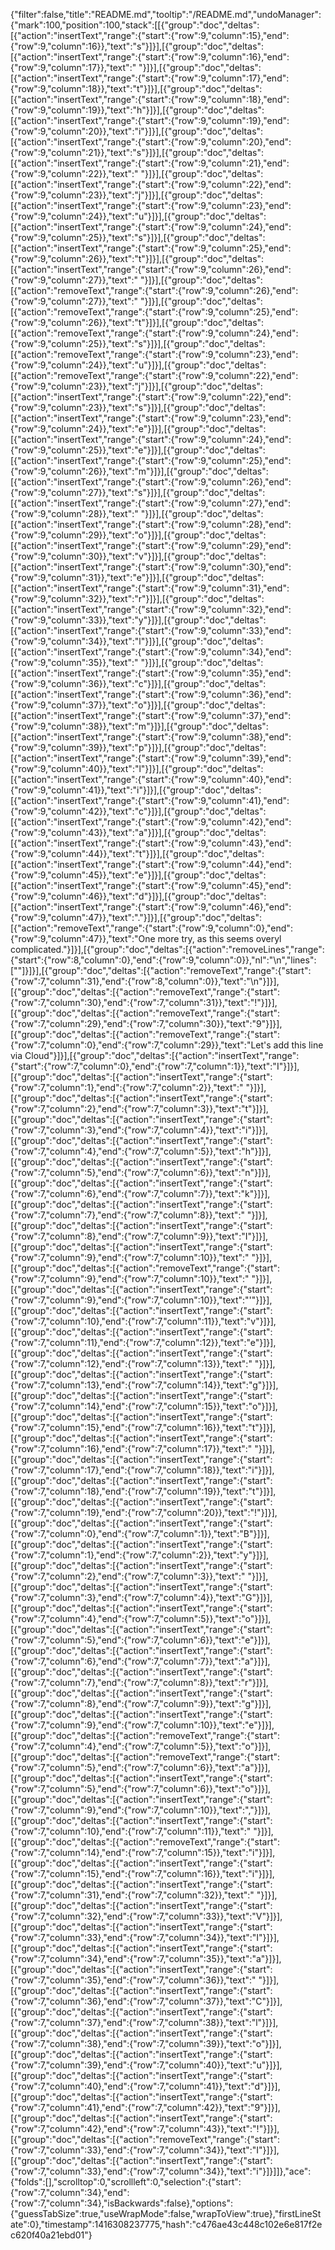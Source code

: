 {"filter":false,"title":"README.md","tooltip":"/README.md","undoManager":{"mark":100,"position":100,"stack":[[{"group":"doc","deltas":[{"action":"insertText","range":{"start":{"row":9,"column":15},"end":{"row":9,"column":16}},"text":"s"}]}],[{"group":"doc","deltas":[{"action":"insertText","range":{"start":{"row":9,"column":16},"end":{"row":9,"column":17}},"text":" "}]}],[{"group":"doc","deltas":[{"action":"insertText","range":{"start":{"row":9,"column":17},"end":{"row":9,"column":18}},"text":"t"}]}],[{"group":"doc","deltas":[{"action":"insertText","range":{"start":{"row":9,"column":18},"end":{"row":9,"column":19}},"text":"h"}]}],[{"group":"doc","deltas":[{"action":"insertText","range":{"start":{"row":9,"column":19},"end":{"row":9,"column":20}},"text":"i"}]}],[{"group":"doc","deltas":[{"action":"insertText","range":{"start":{"row":9,"column":20},"end":{"row":9,"column":21}},"text":"s"}]}],[{"group":"doc","deltas":[{"action":"insertText","range":{"start":{"row":9,"column":21},"end":{"row":9,"column":22}},"text":" "}]}],[{"group":"doc","deltas":[{"action":"insertText","range":{"start":{"row":9,"column":22},"end":{"row":9,"column":23}},"text":"j"}]}],[{"group":"doc","deltas":[{"action":"insertText","range":{"start":{"row":9,"column":23},"end":{"row":9,"column":24}},"text":"u"}]}],[{"group":"doc","deltas":[{"action":"insertText","range":{"start":{"row":9,"column":24},"end":{"row":9,"column":25}},"text":"s"}]}],[{"group":"doc","deltas":[{"action":"insertText","range":{"start":{"row":9,"column":25},"end":{"row":9,"column":26}},"text":"t"}]}],[{"group":"doc","deltas":[{"action":"insertText","range":{"start":{"row":9,"column":26},"end":{"row":9,"column":27}},"text":" "}]}],[{"group":"doc","deltas":[{"action":"removeText","range":{"start":{"row":9,"column":26},"end":{"row":9,"column":27}},"text":" "}]}],[{"group":"doc","deltas":[{"action":"removeText","range":{"start":{"row":9,"column":25},"end":{"row":9,"column":26}},"text":"t"}]}],[{"group":"doc","deltas":[{"action":"removeText","range":{"start":{"row":9,"column":24},"end":{"row":9,"column":25}},"text":"s"}]}],[{"group":"doc","deltas":[{"action":"removeText","range":{"start":{"row":9,"column":23},"end":{"row":9,"column":24}},"text":"u"}]}],[{"group":"doc","deltas":[{"action":"removeText","range":{"start":{"row":9,"column":22},"end":{"row":9,"column":23}},"text":"j"}]}],[{"group":"doc","deltas":[{"action":"insertText","range":{"start":{"row":9,"column":22},"end":{"row":9,"column":23}},"text":"s"}]}],[{"group":"doc","deltas":[{"action":"insertText","range":{"start":{"row":9,"column":23},"end":{"row":9,"column":24}},"text":"e"}]}],[{"group":"doc","deltas":[{"action":"insertText","range":{"start":{"row":9,"column":24},"end":{"row":9,"column":25}},"text":"e"}]}],[{"group":"doc","deltas":[{"action":"insertText","range":{"start":{"row":9,"column":25},"end":{"row":9,"column":26}},"text":"m"}]}],[{"group":"doc","deltas":[{"action":"insertText","range":{"start":{"row":9,"column":26},"end":{"row":9,"column":27}},"text":"s"}]}],[{"group":"doc","deltas":[{"action":"insertText","range":{"start":{"row":9,"column":27},"end":{"row":9,"column":28}},"text":" "}]}],[{"group":"doc","deltas":[{"action":"insertText","range":{"start":{"row":9,"column":28},"end":{"row":9,"column":29}},"text":"o"}]}],[{"group":"doc","deltas":[{"action":"insertText","range":{"start":{"row":9,"column":29},"end":{"row":9,"column":30}},"text":"v"}]}],[{"group":"doc","deltas":[{"action":"insertText","range":{"start":{"row":9,"column":30},"end":{"row":9,"column":31}},"text":"e"}]}],[{"group":"doc","deltas":[{"action":"insertText","range":{"start":{"row":9,"column":31},"end":{"row":9,"column":32}},"text":"r"}]}],[{"group":"doc","deltas":[{"action":"insertText","range":{"start":{"row":9,"column":32},"end":{"row":9,"column":33}},"text":"y"}]}],[{"group":"doc","deltas":[{"action":"insertText","range":{"start":{"row":9,"column":33},"end":{"row":9,"column":34}},"text":"l"}]}],[{"group":"doc","deltas":[{"action":"insertText","range":{"start":{"row":9,"column":34},"end":{"row":9,"column":35}},"text":" "}]}],[{"group":"doc","deltas":[{"action":"insertText","range":{"start":{"row":9,"column":35},"end":{"row":9,"column":36}},"text":"c"}]}],[{"group":"doc","deltas":[{"action":"insertText","range":{"start":{"row":9,"column":36},"end":{"row":9,"column":37}},"text":"o"}]}],[{"group":"doc","deltas":[{"action":"insertText","range":{"start":{"row":9,"column":37},"end":{"row":9,"column":38}},"text":"m"}]}],[{"group":"doc","deltas":[{"action":"insertText","range":{"start":{"row":9,"column":38},"end":{"row":9,"column":39}},"text":"p"}]}],[{"group":"doc","deltas":[{"action":"insertText","range":{"start":{"row":9,"column":39},"end":{"row":9,"column":40}},"text":"l"}]}],[{"group":"doc","deltas":[{"action":"insertText","range":{"start":{"row":9,"column":40},"end":{"row":9,"column":41}},"text":"i"}]}],[{"group":"doc","deltas":[{"action":"insertText","range":{"start":{"row":9,"column":41},"end":{"row":9,"column":42}},"text":"c"}]}],[{"group":"doc","deltas":[{"action":"insertText","range":{"start":{"row":9,"column":42},"end":{"row":9,"column":43}},"text":"a"}]}],[{"group":"doc","deltas":[{"action":"insertText","range":{"start":{"row":9,"column":43},"end":{"row":9,"column":44}},"text":"t"}]}],[{"group":"doc","deltas":[{"action":"insertText","range":{"start":{"row":9,"column":44},"end":{"row":9,"column":45}},"text":"e"}]}],[{"group":"doc","deltas":[{"action":"insertText","range":{"start":{"row":9,"column":45},"end":{"row":9,"column":46}},"text":"d"}]}],[{"group":"doc","deltas":[{"action":"insertText","range":{"start":{"row":9,"column":46},"end":{"row":9,"column":47}},"text":"."}]}],[{"group":"doc","deltas":[{"action":"removeText","range":{"start":{"row":9,"column":0},"end":{"row":9,"column":47}},"text":"One more try, as this seems overyl complicated."}]}],[{"group":"doc","deltas":[{"action":"removeLines","range":{"start":{"row":8,"column":0},"end":{"row":9,"column":0}},"nl":"\n","lines":[""]}]}],[{"group":"doc","deltas":[{"action":"removeText","range":{"start":{"row":7,"column":31},"end":{"row":8,"column":0}},"text":"\n"}]}],[{"group":"doc","deltas":[{"action":"removeText","range":{"start":{"row":7,"column":30},"end":{"row":7,"column":31}},"text":"!"}]}],[{"group":"doc","deltas":[{"action":"removeText","range":{"start":{"row":7,"column":29},"end":{"row":7,"column":30}},"text":"9"}]}],[{"group":"doc","deltas":[{"action":"removeText","range":{"start":{"row":7,"column":0},"end":{"row":7,"column":29}},"text":"Let's add this line via Cloud"}]}],[{"group":"doc","deltas":[{"action":"insertText","range":{"start":{"row":7,"column":0},"end":{"row":7,"column":1}},"text":"I"}]}],[{"group":"doc","deltas":[{"action":"insertText","range":{"start":{"row":7,"column":1},"end":{"row":7,"column":2}},"text":" "}]}],[{"group":"doc","deltas":[{"action":"insertText","range":{"start":{"row":7,"column":2},"end":{"row":7,"column":3}},"text":"t"}]}],[{"group":"doc","deltas":[{"action":"insertText","range":{"start":{"row":7,"column":3},"end":{"row":7,"column":4}},"text":"i"}]}],[{"group":"doc","deltas":[{"action":"insertText","range":{"start":{"row":7,"column":4},"end":{"row":7,"column":5}},"text":"h"}]}],[{"group":"doc","deltas":[{"action":"insertText","range":{"start":{"row":7,"column":5},"end":{"row":7,"column":6}},"text":"n"}]}],[{"group":"doc","deltas":[{"action":"insertText","range":{"start":{"row":7,"column":6},"end":{"row":7,"column":7}},"text":"k"}]}],[{"group":"doc","deltas":[{"action":"insertText","range":{"start":{"row":7,"column":7},"end":{"row":7,"column":8}},"text":" "}]}],[{"group":"doc","deltas":[{"action":"insertText","range":{"start":{"row":7,"column":8},"end":{"row":7,"column":9}},"text":"I"}]}],[{"group":"doc","deltas":[{"action":"insertText","range":{"start":{"row":7,"column":9},"end":{"row":7,"column":10}},"text":" "}]}],[{"group":"doc","deltas":[{"action":"removeText","range":{"start":{"row":7,"column":9},"end":{"row":7,"column":10}},"text":" "}]}],[{"group":"doc","deltas":[{"action":"insertText","range":{"start":{"row":7,"column":9},"end":{"row":7,"column":10}},"text":"'"}]}],[{"group":"doc","deltas":[{"action":"insertText","range":{"start":{"row":7,"column":10},"end":{"row":7,"column":11}},"text":"v"}]}],[{"group":"doc","deltas":[{"action":"insertText","range":{"start":{"row":7,"column":11},"end":{"row":7,"column":12}},"text":"e"}]}],[{"group":"doc","deltas":[{"action":"insertText","range":{"start":{"row":7,"column":12},"end":{"row":7,"column":13}},"text":" "}]}],[{"group":"doc","deltas":[{"action":"insertText","range":{"start":{"row":7,"column":13},"end":{"row":7,"column":14}},"text":"g"}]}],[{"group":"doc","deltas":[{"action":"insertText","range":{"start":{"row":7,"column":14},"end":{"row":7,"column":15}},"text":"o"}]}],[{"group":"doc","deltas":[{"action":"insertText","range":{"start":{"row":7,"column":15},"end":{"row":7,"column":16}},"text":"t"}]}],[{"group":"doc","deltas":[{"action":"insertText","range":{"start":{"row":7,"column":16},"end":{"row":7,"column":17}},"text":" "}]}],[{"group":"doc","deltas":[{"action":"insertText","range":{"start":{"row":7,"column":17},"end":{"row":7,"column":18}},"text":"i"}]}],[{"group":"doc","deltas":[{"action":"insertText","range":{"start":{"row":7,"column":18},"end":{"row":7,"column":19}},"text":"t"}]}],[{"group":"doc","deltas":[{"action":"insertText","range":{"start":{"row":7,"column":19},"end":{"row":7,"column":20}},"text":"!"}]}],[{"group":"doc","deltas":[{"action":"insertText","range":{"start":{"row":7,"column":0},"end":{"row":7,"column":1}},"text":"B"}]}],[{"group":"doc","deltas":[{"action":"insertText","range":{"start":{"row":7,"column":1},"end":{"row":7,"column":2}},"text":"y"}]}],[{"group":"doc","deltas":[{"action":"insertText","range":{"start":{"row":7,"column":2},"end":{"row":7,"column":3}},"text":" "}]}],[{"group":"doc","deltas":[{"action":"insertText","range":{"start":{"row":7,"column":3},"end":{"row":7,"column":4}},"text":"G"}]}],[{"group":"doc","deltas":[{"action":"insertText","range":{"start":{"row":7,"column":4},"end":{"row":7,"column":5}},"text":"o"}]}],[{"group":"doc","deltas":[{"action":"insertText","range":{"start":{"row":7,"column":5},"end":{"row":7,"column":6}},"text":"e"}]}],[{"group":"doc","deltas":[{"action":"insertText","range":{"start":{"row":7,"column":6},"end":{"row":7,"column":7}},"text":"a"}]}],[{"group":"doc","deltas":[{"action":"insertText","range":{"start":{"row":7,"column":7},"end":{"row":7,"column":8}},"text":"r"}]}],[{"group":"doc","deltas":[{"action":"insertText","range":{"start":{"row":7,"column":8},"end":{"row":7,"column":9}},"text":"g"}]}],[{"group":"doc","deltas":[{"action":"insertText","range":{"start":{"row":7,"column":9},"end":{"row":7,"column":10}},"text":"e"}]}],[{"group":"doc","deltas":[{"action":"removeText","range":{"start":{"row":7,"column":4},"end":{"row":7,"column":5}},"text":"o"}]}],[{"group":"doc","deltas":[{"action":"removeText","range":{"start":{"row":7,"column":5},"end":{"row":7,"column":6}},"text":"a"}]}],[{"group":"doc","deltas":[{"action":"insertText","range":{"start":{"row":7,"column":5},"end":{"row":7,"column":6}},"text":"o"}]}],[{"group":"doc","deltas":[{"action":"insertText","range":{"start":{"row":7,"column":9},"end":{"row":7,"column":10}},"text":","}]}],[{"group":"doc","deltas":[{"action":"insertText","range":{"start":{"row":7,"column":10},"end":{"row":7,"column":11}},"text":" "}]}],[{"group":"doc","deltas":[{"action":"removeText","range":{"start":{"row":7,"column":14},"end":{"row":7,"column":15}},"text":"i"}]}],[{"group":"doc","deltas":[{"action":"insertText","range":{"start":{"row":7,"column":15},"end":{"row":7,"column":16}},"text":"i"}]}],[{"group":"doc","deltas":[{"action":"insertText","range":{"start":{"row":7,"column":31},"end":{"row":7,"column":32}},"text":" "}]}],[{"group":"doc","deltas":[{"action":"insertText","range":{"start":{"row":7,"column":32},"end":{"row":7,"column":33}},"text":"V"}]}],[{"group":"doc","deltas":[{"action":"insertText","range":{"start":{"row":7,"column":33},"end":{"row":7,"column":34}},"text":"I"}]}],[{"group":"doc","deltas":[{"action":"insertText","range":{"start":{"row":7,"column":34},"end":{"row":7,"column":35}},"text":"a"}]}],[{"group":"doc","deltas":[{"action":"insertText","range":{"start":{"row":7,"column":35},"end":{"row":7,"column":36}},"text":" "}]}],[{"group":"doc","deltas":[{"action":"insertText","range":{"start":{"row":7,"column":36},"end":{"row":7,"column":37}},"text":"C"}]}],[{"group":"doc","deltas":[{"action":"insertText","range":{"start":{"row":7,"column":37},"end":{"row":7,"column":38}},"text":"l"}]}],[{"group":"doc","deltas":[{"action":"insertText","range":{"start":{"row":7,"column":38},"end":{"row":7,"column":39}},"text":"o"}]}],[{"group":"doc","deltas":[{"action":"insertText","range":{"start":{"row":7,"column":39},"end":{"row":7,"column":40}},"text":"u"}]}],[{"group":"doc","deltas":[{"action":"insertText","range":{"start":{"row":7,"column":40},"end":{"row":7,"column":41}},"text":"d"}]}],[{"group":"doc","deltas":[{"action":"insertText","range":{"start":{"row":7,"column":41},"end":{"row":7,"column":42}},"text":"9"}]}],[{"group":"doc","deltas":[{"action":"insertText","range":{"start":{"row":7,"column":42},"end":{"row":7,"column":43}},"text":"!"}]}],[{"group":"doc","deltas":[{"action":"removeText","range":{"start":{"row":7,"column":33},"end":{"row":7,"column":34}},"text":"I"}]}],[{"group":"doc","deltas":[{"action":"insertText","range":{"start":{"row":7,"column":33},"end":{"row":7,"column":34}},"text":"i"}]}]]},"ace":{"folds":[],"scrolltop":0,"scrollleft":0,"selection":{"start":{"row":7,"column":34},"end":{"row":7,"column":34},"isBackwards":false},"options":{"guessTabSize":true,"useWrapMode":false,"wrapToView":true},"firstLineState":0},"timestamp":1416308237775,"hash":"c476ae43c448c102e6e817f2ec620f40a21ebd01"}